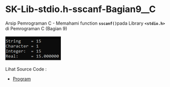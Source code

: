 # SK-Lib-stdio.h-sscanf-Bagian9__C
Arsip Pemrograman C - Memahami function <code><b>sscanf()</b></code>pada Library <code><b>&lt;stdio.h></b></code> di Pemrograman C (Bagian 9)<br><br>
<img src="https://github.com/RizkyKhapidsyah/SK-Lib-stdio.h-sscanf-Bagian9__C/blob/master/SK-Lib-stdio.h-sscanf-Bagian9__C/result/001.PNG"><br><br>
Lihat Source Code : <br>
- <a href="https://github.com/RizkyKhapidsyah/SK-Lib-stdio.h-sscanf-Bagian9__C/blob/master/SK-Lib-stdio.h-sscanf-Bagian9__C/Source.c">Program</a>
